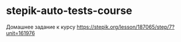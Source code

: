 # stepik-auto-tests-course
Домашнее задание к курсу
https://stepik.org/lesson/187065/step/7?unit=161976
